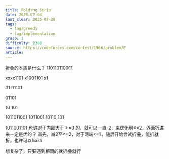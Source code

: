 ```yaml
---
title: Folding Strip
date: 2025-07-04
last_clear: 2025-07-20
tags:
  - tag/greedy
  - tag/implementation
grasp: 1
difficulty: 2300
source: https://codeforces.com/contest/1966/problem/E
article:
---
```

折叠的本质是什么？
110110110011

xxxx1101
x1001101
x1

01
01101

01101

10
101

1011011001
1011001
10110
101

1011001101
也许对于内部大于 >=3 的，就可以一直-2，来优化到<=2，外面折进来一定是优的？
首先，减2至<=2，对于两端<=1，随后开始尝试折叠，能折就折，也许可以hash

想复杂了，只要遇到相同的就折叠就行
